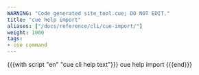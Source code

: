 ```yaml
---
WARNING: "Code generated site_tool.cue; DO NOT EDIT."
title: "cue help import"
aliases: ["/docs/reference/cli/cue-import/"]
weight: 1000
tags:
- cue command
---
```


{{{with script "en" "cue cli help text"}}}
cue help import
{{{end}}}
